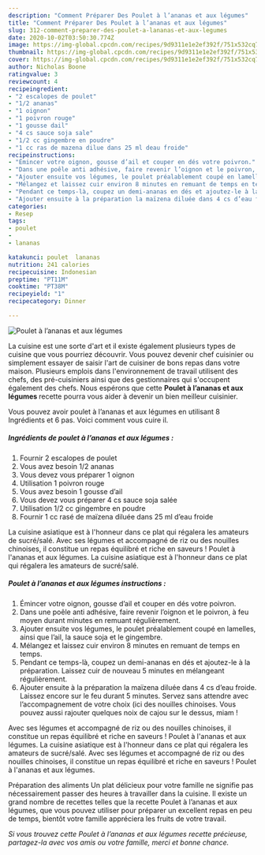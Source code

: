 ```yaml
---
description: "Comment Préparer Des Poulet à l’ananas et aux légumes"
title: "Comment Préparer Des Poulet à l’ananas et aux légumes"
slug: 312-comment-preparer-des-poulet-a-lananas-et-aux-legumes
date: 2020-10-02T03:50:30.774Z
image: https://img-global.cpcdn.com/recipes/9d9311e1e2ef392f/751x532cq70/poulet-a-lananas-et-aux-legumes-photo-principale-de-la-recette.jpg
thumbnail: https://img-global.cpcdn.com/recipes/9d9311e1e2ef392f/751x532cq70/poulet-a-lananas-et-aux-legumes-photo-principale-de-la-recette.jpg
cover: https://img-global.cpcdn.com/recipes/9d9311e1e2ef392f/751x532cq70/poulet-a-lananas-et-aux-legumes-photo-principale-de-la-recette.jpg
author: Nicholas Boone
ratingvalue: 3
reviewcount: 4
recipeingredient:
- "2 escalopes de poulet"
- "1/2 ananas"
- "1 oignon"
- "1 poivron rouge"
- "1 gousse dail"
- "4 cs sauce soja sale"
- "1/2 cc gingembre en poudre"
- "1 cc ras de mazena dilue dans 25 ml deau froide"
recipeinstructions:
- "Émincer votre oignon, gousse d’ail et couper en dés votre poivron."
- "Dans une poêle anti adhésive, faire revenir l’oignon et le poivron, à feu moyen durant minutes en remuant régulièrement."
- "Ajouter ensuite vos légumes, le poulet préalablement coupé en lamelles, ainsi que l’ail, la sauce soja et le gingembre."
- "Mélangez et laissez cuir environ 8 minutes en remuant de temps en temps."
- "Pendant ce temps-là, coupez un demi-ananas en dés et ajoutez-le à la préparation. Laissez cuir de nouveau 5 minutes en mélangeant régulièrement."
- "Ajouter ensuite à la préparation la maïzena diluée dans 4 cs d’eau froide. Laissez encore sur le feu durant 5 minutes. Servez sans attendre avec l’accompagnement de votre choix (ici des nouilles chinoises. Vous pouvez aussi rajouter quelques noix de cajou sur le dessus, miam !"
categories:
- Resep
tags:
- poulet
- 
- lananas

katakunci: poulet  lananas 
nutrition: 241 calories
recipecuisine: Indonesian
preptime: "PT11M"
cooktime: "PT38M"
recipeyield: "1"
recipecategory: Dinner

---
```



![Poulet à l’ananas et aux légumes](https://img-global.cpcdn.com/recipes/9d9311e1e2ef392f/751x532cq70/poulet-a-lananas-et-aux-legumes-photo-principale-de-la-recette.jpg)

La cuisine est une sorte d'art et il existe également plusieurs types de cuisine que vous pourriez découvrir. Vous pouvez devenir chef cuisinier ou simplement essayer de saisir l'art de cuisiner de bons repas dans votre maison. Plusieurs emplois dans l'environnement de travail utilisent des chefs, des pré-cuisiniers ainsi que des gestionnaires qui s'occupent également des chefs. Nous espérons que cette <strong> Poulet à l’ananas et aux légumes </strong> recette pourra vous aider à devenir un bien meilleur cuisinier.

<!--inarticleads1-->

Vous pouvez avoir poulet à l’ananas et aux légumes en utilisant 8 Ingrédients et 6 pas. Voici comment vous cuire il.

##### Ingrédients de poulet à l’ananas et aux légumes :

1. Fournir 2 escalopes de poulet
1. Vous avez besoin 1/2 ananas
1. Vous devez vous préparer 1 oignon
1. Utilisation 1 poivron rouge
1. Vous avez besoin 1 gousse d’ail
1. Vous devez vous préparer 4 cs sauce soja salée
1. Utilisation 1/2 cc gingembre en poudre
1. Fournir 1 cc rasé de maïzena diluée dans 25 ml d’eau froide


La cuisine asiatique est à l&#39;honneur dans ce plat qui régalera les amateurs de sucré/salé. Avec ses légumes et accompagné de riz ou des nouilles chinoises, il constitue un repas équilibré et riche en saveurs ! Poulet à l&#39;ananas et aux légumes. La cuisine asiatique est à l&#39;honneur dans ce plat qui régalera les amateurs de sucré/salé. 

<!--inarticleads2-->

##### Poulet à l’ananas et aux légumes instructions :

1. Émincer votre oignon, gousse d’ail et couper en dés votre poivron.
1. Dans une poêle anti adhésive, faire revenir l’oignon et le poivron, à feu moyen durant minutes en remuant régulièrement.
1. Ajouter ensuite vos légumes, le poulet préalablement coupé en lamelles, ainsi que l’ail, la sauce soja et le gingembre.
1. Mélangez et laissez cuir environ 8 minutes en remuant de temps en temps.
1. Pendant ce temps-là, coupez un demi-ananas en dés et ajoutez-le à la préparation. Laissez cuir de nouveau 5 minutes en mélangeant régulièrement.
1. Ajouter ensuite à la préparation la maïzena diluée dans 4 cs d’eau froide. Laissez encore sur le feu durant 5 minutes. Servez sans attendre avec l’accompagnement de votre choix (ici des nouilles chinoises. Vous pouvez aussi rajouter quelques noix de cajou sur le dessus, miam !


Avec ses légumes et accompagné de riz ou des nouilles chinoises, il constitue un repas équilibré et riche en saveurs ! Poulet à l&#39;ananas et aux légumes. La cuisine asiatique est à l&#39;honneur dans ce plat qui régalera les amateurs de sucré/salé. Avec ses légumes et accompagné de riz ou des nouilles chinoises, il constitue un repas équilibré et riche en saveurs ! Poulet à l&#39;ananas et aux légumes. 

<!--inarticleads1-->

<p>
Préparation des aliments Un plat délicieux pour votre famille ne signifie pas nécessairement passer des heures à travailler dans la cuisine. Il existe un grand nombre de recettes telles que la recette Poulet à l’ananas et aux légumes, que vous pouvez utiliser pour préparer un excellent repas en peu de temps, bientôt votre famille appréciera les fruits de votre travail.
</p>

<p>
<i>Si vous trouvez cette Poulet à l’ananas et aux légumes recette précieuse, partagez-la avec vos amis ou votre famille, merci et bonne chance.</i>
</p>
